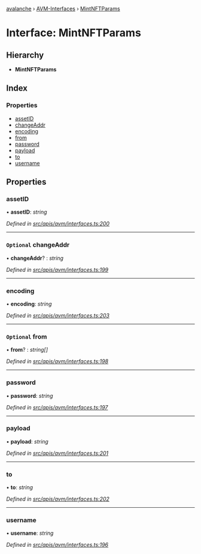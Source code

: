 [avalanche](../README.md) › [AVM-Interfaces](../modules/avm_interfaces.md) › [MintNFTParams](avm_interfaces.mintnftparams.md)

# Interface: MintNFTParams

## Hierarchy

* **MintNFTParams**

## Index

### Properties

* [assetID](avm_interfaces.mintnftparams.md#assetid)
* [changeAddr](avm_interfaces.mintnftparams.md#optional-changeaddr)
* [encoding](avm_interfaces.mintnftparams.md#encoding)
* [from](avm_interfaces.mintnftparams.md#optional-from)
* [password](avm_interfaces.mintnftparams.md#password)
* [payload](avm_interfaces.mintnftparams.md#payload)
* [to](avm_interfaces.mintnftparams.md#to)
* [username](avm_interfaces.mintnftparams.md#username)

## Properties

###  assetID

• **assetID**: *string*

*Defined in [src/apis/avm/interfaces.ts:200](https://github.com/ava-labs/avalanchejs/blob/5511161/src/apis/avm/interfaces.ts#L200)*

___

### `Optional` changeAddr

• **changeAddr**? : *string*

*Defined in [src/apis/avm/interfaces.ts:199](https://github.com/ava-labs/avalanchejs/blob/5511161/src/apis/avm/interfaces.ts#L199)*

___

###  encoding

• **encoding**: *string*

*Defined in [src/apis/avm/interfaces.ts:203](https://github.com/ava-labs/avalanchejs/blob/5511161/src/apis/avm/interfaces.ts#L203)*

___

### `Optional` from

• **from**? : *string[]*

*Defined in [src/apis/avm/interfaces.ts:198](https://github.com/ava-labs/avalanchejs/blob/5511161/src/apis/avm/interfaces.ts#L198)*

___

###  password

• **password**: *string*

*Defined in [src/apis/avm/interfaces.ts:197](https://github.com/ava-labs/avalanchejs/blob/5511161/src/apis/avm/interfaces.ts#L197)*

___

###  payload

• **payload**: *string*

*Defined in [src/apis/avm/interfaces.ts:201](https://github.com/ava-labs/avalanchejs/blob/5511161/src/apis/avm/interfaces.ts#L201)*

___

###  to

• **to**: *string*

*Defined in [src/apis/avm/interfaces.ts:202](https://github.com/ava-labs/avalanchejs/blob/5511161/src/apis/avm/interfaces.ts#L202)*

___

###  username

• **username**: *string*

*Defined in [src/apis/avm/interfaces.ts:196](https://github.com/ava-labs/avalanchejs/blob/5511161/src/apis/avm/interfaces.ts#L196)*
